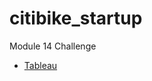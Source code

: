 # citibike_startup
Module 14 Challenge

- [Tableau](https://public.tableau.com/views/CitiBikeStartup/CitiBikeAnalysis?:language=en-US&:display_count=n&:origin=viz_share_link)

